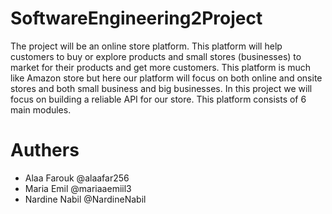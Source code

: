 # SoftwareEngineering2Project
The project will be an online store platform. This platform will help customers to buy or explore products and small stores (businesses) to market for their products and get more customers.  This platform is much like Amazon store but here our platform will focus on both online and onsite stores and both small business and big businesses. In this project we will focus on building a reliable API for our store.  This platform consists of 6 main modules.
# Authers
- Alaa Farouk @alaafar256
- Maria Emil @mariaaemiil3
- Nardine Nabil @NardineNabil